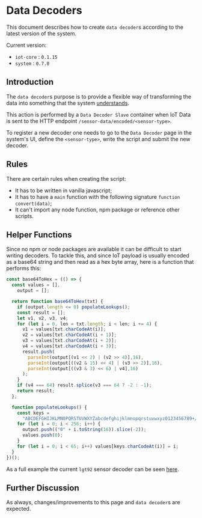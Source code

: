 # Data Decoders

This document describes how to create `data decoder`s according to the latest version of the system.

Current version:

- `iot-core` : `0.1.15`
- `system` : `0.7.0`

## Introduction

The `data decoder`s purpose is to provide a flexible way of transforming the data into something that the system [understands](../model/README.md).

This action is performed by a `Data Decoder Slave` container when IoT Data is sent to the HTTP endpoint `/sensor-data/encoded/<sensor-type>`.

To register a new decoder one needs to go to the `Data Decoder` page in the system's UI, define the `<sensor-type>`, write the script and submit the new decoder.

## Rules

There are certain rules when creating the script:

- It has to be written in vanilla javascript;
- It has to have a `main` function with the following signature `function convert(data)`;
- It can't import any node function, npm package or reference other scripts.

## Helper Functions

Since no npm or node packages are available it can be difficult to start writing decoders. To tackle this, and since IoT payload is usually encoded as a base64 string and then read as a hex byte array, here is a function that performs this:

``` js
const base64ToHex = (() => {
  const values = [],
    output = [];

  return function base64ToHex(txt) {
    if (output.length <= 0) populateLookups();
    const result = [];
    let v1, v2, v3, v4;
    for (let i = 0, len = txt.length; i < len; i += 4) {
      v1 = values[txt.charCodeAt(i)];
      v2 = values[txt.charCodeAt(i + 1)];
      v3 = values[txt.charCodeAt(i + 2)];
      v4 = values[txt.charCodeAt(i + 3)];
      result.push(
        parseInt(output[(v1 << 2) | (v2 >> 4)],16),
        parseInt(output[((v2 & 15) << 4) | (v3 >> 2)],16),
        parseInt(output[((v3 & 3) << 6) | v4],16)
      );
    }
    if (v4 === 64) result.splice(v3 === 64 ? -2 : -1);
    return result;
  };

  function populateLookups() {
    const keys =
      "ABCDEFGHIJKLMNOPQRSTUVWXYZabcdefghijklmnopqrstuvwxyz0123456789+/=";
    for (let i = 0; i < 256; i++) {
      output.push(("0" + i.toString(16)).slice(-2));
      values.push(0);
    }
    for (let i = 0; i < 65; i++) values[keys.charCodeAt(i)] = i;
  }
})();
```

As a full example the current `lgt92` sensor decoder can be seen [here](assets/lgt92.js).

## Further Discussion

As always, changes/improvements to this page and `data decoder`s are expected.
